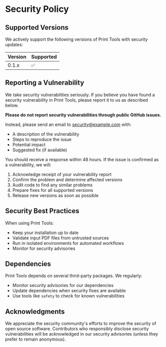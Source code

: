 # Security Policy

## Supported Versions

We actively support the following versions of Print Tools with security updates:

| Version | Supported          |
| ------- | ------------------ |
| 0.1.x   | :white_check_mark: |

## Reporting a Vulnerability

We take security vulnerabilities seriously. If you believe you have found a security vulnerability in Print Tools, please report it to us as described below.

**Please do not report security vulnerabilities through public GitHub issues.**

Instead, please send an email to security@example.com with:

- A description of the vulnerability
- Steps to reproduce the issue
- Potential impact
- Suggested fix (if available)

You should receive a response within 48 hours. If the issue is confirmed as a vulnerability, we will:

1. Acknowledge receipt of your vulnerability report
2. Confirm the problem and determine affected versions
3. Audit code to find any similar problems
4. Prepare fixes for all supported versions
5. Release new versions as soon as possible

## Security Best Practices

When using Print Tools:

- Keep your installation up to date
- Validate input PDF files from untrusted sources
- Run in isolated environments for automated workflows
- Monitor for security advisories

## Dependencies

Print Tools depends on several third-party packages. We regularly:

- Monitor security advisories for our dependencies
- Update dependencies when security fixes are available
- Use tools like `safety` to check for known vulnerabilities

## Acknowledgments

We appreciate the security community's efforts to improve the security of open source software. Contributors who responsibly disclose security vulnerabilities will be acknowledged in our security advisories (unless they prefer to remain anonymous).
